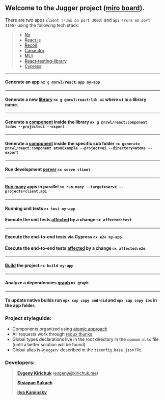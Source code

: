 ## Welcome to the Jugger project ([miro board](https://miro.com/app/board/uXjVO32BwvM=/)).

There are two apps `client (runs on port 3000)` and `api (runs on port 3100)` using the following tech stack:

> - [Nx](https://nx.dev/)
> - [React.js](https://reactjs.org/)
> - [Recoil](https://recoiljs.org/)
> - [Capacitor](https://capacitorjs.com/solution/react)
> - [MUi](https://mui.com/)
> - [React-testing-library](https://testing-library.com/docs/react-testing-library/intro/)
> - [Cypress](https://www.cypress.io/)

---

#### Generate an [app](https://nx.dev/structure/applications-and-libraries#applications-and-libraries) `nx g @nrwl/react:app my-app`

---

#### Generate a new [library](https://nx.dev/structure/library-types) `nx g @nrwl/react:lib ui` where `ui` is a library name.

---

#### Generate a [component](https://nx.dev/packages/react/generators/component) inside the library `nx g @nrwl/react:component todos --project=ui --export`

---

#### Generate a [component](https://nx.dev/packages/react/generators/component) inside the specific sub folder `nx generate @nrwl/react:component atomExample --project=ui --directory=atoms --export`

---

#### Run development [server](https://nx.dev/cli/serve) `nx serve client`

---

#### [Run many](https://nx.dev/cli/run-many) apps in parallel `nx run-many --target=serve --projects=client,api`

---

#### Running unit tests `nx test my-app`

#### Execute the unit tests [affected](https://nx.dev/using-nx/affected#affected) by a change `nx affected:test`

---

#### Execute the end-to-end tests via Cypress `nx e2e my-app`

#### Execute the end-to-end tests [affected](https://nx.dev/using-nx/affected#affected) by a change `nx affected:e2e`

---

#### [Build](https://nx.dev/cli/build#build) the project `nx build my-app`

---

#### Analyze a dependencies [graph](https://nx.dev/cli/dep-graph#graph) `nx graph`

---

#### To update native builds run `npx cap copy android` and `npx cap copy ios` in the app folder.

### Project styleguide:

- Components organized using [atomic approach](https://danilowoz.com/blog/atomic-design-with-react)
- All requests work through [redux thunks](https://redux-toolkit.js.org/api/createAsyncThunk)
- Global types declarations live in the root directory in the `common.d.ts` file (until a better solution will be found)
- Global alias is `@jugger/` described in the `tsconfig.base.json` file.

### Developers:

> **[Evgeny Kirichuk](https://github.com/evgeny-kirichuk)** (evgeny@kirichuk.me)
>
> **[Stsiapan Sukach](https://github.com/Qry1)**
>
> **[Ilya Kaminsky](https://github.com/Ikaminsky)**
